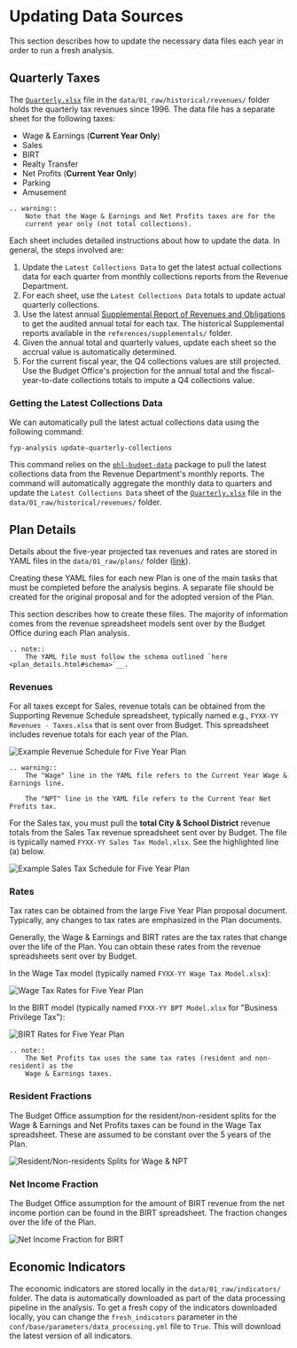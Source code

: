 # Updating Data Sources

This section describes how to update the necessary data files each year
in order to run a fresh analysis.

## Quarterly Taxes

The [`Quarterly.xlsx`](https://github.com/PhiladelphiaController/five-year-plan-analysis/blob/main/data/01_raw/historical/revenues/Quarterly.xlsx) file in the `data/01_raw/historical/revenues/` folder holds the 
quarterly tax revenues since 1996. The data file has a separate sheet
for the following taxes:

- Wage & Earnings (**Current Year Only**)
- Sales
- BIRT
- Realty Transfer
- Net Profits (**Current Year Only**)
- Parking 
- Amusement

```eval_rst
.. warning::
    Note that the Wage & Earnings and Net Profits taxes are for the 
    current year only (not total collections).
```

Each sheet includes detailed instructions about how to update the 
data. In general, the steps involved are:

1. Update the `Latest Collections Data` to get the latest actual collections data for each quarter from monthly collections reports from the Revenue Department.
1. For each sheet, use the `Latest Collections Data` totals to update
actual quarterly collections.
1. Use the latest annual [Supplemental Report of Revenues and Obligations](https://www.phila.gov/departments/office-of-the-director-of-finance/financial-reports/#/supplemental-report-of-revenues-and-obligations) to 
get the audited annual total for each tax. The historical Supplemental reports available in the `references/supplementals/` folder.
1. Given the annual total and quarterly values, update each sheet so the accrual value is automatically determined.
1. For the current fiscal year, the Q4 collections values are still projected. 
Use the Budget Office's projection for the annual total and the fiscal-year-to-date collections totals to impute a Q4 collections value.

### Getting the Latest Collections Data

We can automatically pull the latest actual collections data using the following command:

```
fyp-analysis update-quarterly-collections
```

This command relies on the [`phl-budget-data`](https://github.com/PhiladelphiaController/phl-budget-data) package to pull the latest collections data from the Revenue Department's monthly reports. The command will automatically aggregate the monthly 
data to quarters and update the `Latest Collections Data` sheet of the [`Quarterly.xlsx`](https://github.com/PhiladelphiaController/five-year-plan-analysis/blob/main/data/01_raw/historical/revenues/Quarterly.xlsx) file in the `data/01_raw/historical/revenues/` folder.


## Plan Details

Details about the five-year projected tax revenues and rates are stored 
in YAML files in the `data/01_raw/plans/` folder ([link](https://github.com/PhiladelphiaController/five-year-plan-analysis/tree/main/data/01_raw/plans)). 

Creating these YAML files for each new Plan is one of the main tasks that must be completed
before the analysis begins. A separate file should be created for the original proposal
and for the adopted version of the Plan.

This section describes how to create these files. The majority of information comes from the 
revenue spreadsheet models sent over by the Budget Office during each Plan analysis. 

```eval_rst
.. note::
    The YAML file must follow the schema outlined `here <plan_details.html#schema>`__.
```

### Revenues

For all taxes except for Sales, revenue totals can be obtained from the Supporting 
Revenue Schedule spreadsheet, typically named e.g., `FYXX-YY Revenues - Taxes.xlsx`
that is sent over from Budget. This spreadsheet includes revenue totals for each 
year of the Plan.

![Example Revenue Schedule for Five Year Plan](/_static/img/revenue-schedule-example.png)

```eval_rst
.. warning::
    The "Wage" line in the YAML file refers to the Current Year Wage & Earnings line.

    The "NPT" line in the YAML file refers to the Current Year Net Profits tax.
```

For the Sales tax, you must pull the **total City & School District** revenue totals from 
the Sales Tax revenue spreadsheet sent over by Budget. The file is typically named 
`FYXX-YY Sales Tax Model.xlsx`. See the highlighted line (a) below.

![Example Sales Tax Schedule for Five Year Plan](/_static/img/sales-tax-example.png)

### Rates

Tax rates can be obtained from the large Five Year Plan proposal document. Typically, 
any changes to tax rates are emphasized in the Plan documents. 

Generally, the Wage & Earnings and BIRT rates are the tax rates that change
over the life of the Plan. You can obtain these rates from the revenue spreadsheets 
sent over by Budget. 

In the Wage Tax model (typically named `FYXX-YY Wage Tax Model.xlsx`):

![Wage Tax Rates for Five Year Plan](/_static/img/wage-rates-example.png)

In the BIRT model (typically named `FYXX-YY BPT Model.xlsx` for "Business Privilege Tax"):

![BIRT Rates for Five Year Plan](/_static/img/birt-rates-example.png)


```eval_rst
.. note::
    The Net Profits tax uses the same tax rates (resident and non-resident) as the 
    Wage & Earnings taxes.
```

### Resident Fractions

The Budget Office assumption for the resident/non-resident splits for the Wage & Earnings
and Net Profits taxes can be found in the Wage Tax spreadsheet. These are assumed 
to be constant over the 5 years of the Plan.

![Resident/Non-residents Splits for Wage & NPT](/_static/img/resident-splits.png)

### Net Income Fraction

The Budget Office assumption for the amount of BIRT revenue from the net income 
portion can be found in the BIRT spreadsheet. The fraction changes over the life of 
the Plan.

![Net Income Fraction for BIRT](/_static/img/net-income-fraction-example.png)


## Economic Indicators

The economic indicators are stored locally in the `data/01_raw/indicators/` folder. The 
data is automatically downloaded as part of the data processing pipeline
in the analysis. To get a fresh copy of the indicators downloaded locally, you 
can change the `fresh_indicators` parameter in the `conf/base/parameters/data_processing.yml`
file to `True`. This will download the latest version of all indicators.

